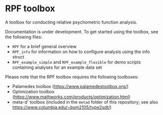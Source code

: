 # RPF toolbox

A toolbox for conducting relative psychometric function analysis.

Documentation is under development. To get started using the toolbox, see the following files:

- `RPF` for a brief general overview
- `RPF_info` for information on how to configure analysis using the info struct
- `RPF_example_simple` and `RPF_example_flexible` for demo scripts containing analyses for an example data set

Please note that the RPF toolbox requires the following toolboxes:

- Palamedes toolbox (https://www.palamedestoolbox.org/)
- Optimization toolbox (https://www.mathworks.com/products/optimization.html)
- meta-d' toolbox (included in the `metad` folder of this repository; see also https://www.columbia.edu/~bsm2105/type2sdt/)